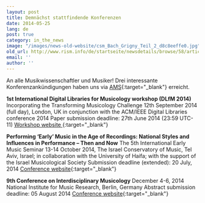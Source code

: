```yaml
---
layout: post
title: Demnächst stattfindende Konferenzen
date: 2014-05-25
lang: de
post: true
category: in_the_news
image: "/images/news-old-website/csm_Bach_Grigny_Teil_2_d8c8eeffe0.jpg"
old_url: http://www.rism.info/de/startseite/newsdetails/browse/58/article/64/cfps-upcoming-conferences.html
email: ''
author: ''
---
```


An alle Musikwissenschaftler und Musiker! Drei interessante Konferenzankündigungen haben uns via [AMS](http://www.ams-net.org/){:target="_blank"} erreicht.

**1st International Digital Libraries for Musicology workshop (DLfM 2014)** Incorporating the Transforming Musicology Challenge
12th September 2014 (full day), London, UK in conjunction with the ACM/IEEE Digital Libraries conference 2014
Paper submission deadline: 27th June 2014 (23:59 UTC-11)
[Workshop website
](http://www.transforming-musicology.org/events/dlfm/){:target="_blank"}

**Performing ‘Early’ Music in the Age of Recordings: National Styles and Influences in Performance – Then and Now**
The 5th International Early Music Seminar
13-14 October 2014, The Israel Conservatory of Music, Tel Aviv, Israel; in collaboration with the University of Haifa; with the support of the Israel Musicological Society
Submission deadline (extended): 20 July, 2014
[Conference website](http://goldenpages.jpehs.co.uk/2014/05/07/performing-early-music-in-the-age-of-recordings-national-styles-and-influences-in-performance-then-and-now/){:target="_blank"}

**9th Conference on Interdisciplinary Musicology**
December 4-6, 2014
National Institute for Music Research, Berlin, Germany
Abstract submission deadline: 05 August 2014
[Conference website](http://www.sim.spk-berlin.de/cim14){:target="_blank"}